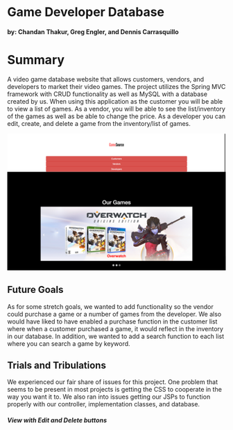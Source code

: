 <h1>Game Developer Database</h1>

<h4> by: Chandan Thakur, Greg Engler, and Dennis Carrasquillo</h4>

<h1>Summary</h1>
<p>A video game database website that allows customers, vendors, and developers to market their video games. The project utilizes the Spring MVC framework with CRUD functionality as well as MySQL with a database created by us. When using this application as the customer you will be able to view a list of games. As a vendor, you will be able to see the list/inventory of the games as well as be able to change the price. As a developer you can edit, create, and delete a game from the inventory/list of games.</p>

![alt text](landingpage.png "GameSource")

<h2>Future Goals</h2>
<p>As for some stretch goals, we wanted to add functionality so the vendor could purchase a game or a number of games from the developer.  We also would have liked to have enabled a purchase function in the customer list where when a customer purchased a game, it would reflect in the inventory in our database.  In addition, we wanted to add a search function to each list where you can search a game by keyword.</p>

<h2>Trials and Tribulations</h2>
<p>We experienced our fair share of issues for this project. One problem that seems to be present in most projects is getting the CSS to cooperate in the way you want it to. We also ran into issues getting our JSPs to function properly with our controller, implementation classes, and database.</p>

##### View with Edit and Delete buttons

